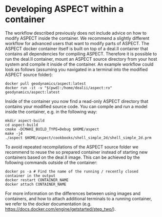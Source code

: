 
# Developing ASPECT within a container

The workflow described previously does not include advice on how to modify
ASPECT inside the container. We recommend a slightly
different workflow for advanced users that want to modify parts of
ASPECT. The ASPECT
docker container itself is built on top of a deal.II
container that contains all dependencies for
compiling ASPECT. Therefore it is possible to
run the deal.II container, mount an ASPECT
source directory from your host system and compile it inside of the container.
An example workflow could look as follows (assuming you navigated in a
terminal into the modified ASPECT source
folder):

``` ksh
docker pull geodynamics/aspect:latest
docker run -it -v "$(pwd):/home/dealii/aspect:ro" geodynamics/aspect:latest
```

Inside of the container you now find a read-only
ASPECT directory that contains your modified source
code. You can compile and run a model inside the container, e.g. in the
following way:

``` ksh
mkdir aspect-build
cd aspect-build
cmake -DCMAKE_BUILD_TYPE=Debug $HOME/aspect
make -j4
./aspect $HOME/aspect/cookbooks/shell_simple_2d/shell_simple_2d.prm
```

To avoid repeated recompilations of the ASPECT
source folder we recommend to reuse the so prepared container instead of
starting new containers based on the deal.II
image. This can be achieved by the following commands outside of the
container:

``` ksh
docker ps -a # Find the name of the running / recently closed container in the output
docker restart CONTAINER_NAME
docker attach CONTAINER_NAME
```

For more information on the differences between using images and containers,
and how to attach additional terminals to a running container, we refer to the
docker documentation (e.g.
<https://docs.docker.com/engine/getstarted/step_two/>).
